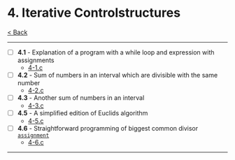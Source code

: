 # 4. Iterative Controlstructures
[< Back](../README.md)

---
- [ ] **4.1** - Explanation of a program with a while loop and expression with assignments
    - [4-1.c](./4-1.c)
- [ ] **4.2** - Sum of numbers in an interval which are divisible with the same number
    - [4-2.c](./4-2.c)
- [ ] **4.3** - Another sum of numbers in an interval
    - [4-3.c](./4-3.c)
- [ ] **4.5** - A simplified edition of Euclids algorithm
    - [4-5.c](./4-5.c)
- [ ] **4.6** - Straightforward programming of biggest common divisor [`assignment`](../assignments/assignment_4.c)
    - [4-6.c](./4-6.c)
---